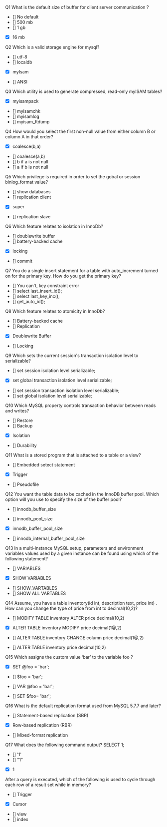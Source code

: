 Q1 What is the default size of buffer for client server communication ?

- [] No default
- [] 500 mb
- [] 1 gb
- [x] 16 mb

Q2 Which is a valid storage engine for mysql?

- [] utf-8
- [] localdb
- [x] myIsam
- [] ANSI

Q3 Which utility is used to generate compressed, read-only myISAM tables?

- [x] myisampack
- [] myisamchk
- [] myisamlog
- [] myisam_ftdump 

Q4 How would you select the first non-null value from either column B or column A in that order?

- [x] coalesce(b,a)
- [] coalesce(a,b)
- [] b if a is not null
- [] a if b is not null

Q5 Which privilege is required in order to set the gobal or session binlog_format value?

- [] show databases
- [] replication client
- [x] super
- [] replication slave

Q6 Which feature relates to isolation in InnoDb?

- [] doublewrite buffer
- [] battery-backed cache
- [x] locking
- [] commit

Q7 You do a single insert statement for a table with auto_increment turned on for the primary key. How do you get the primary key?

- [] You can't, key constraint error
- [] select last_insert_id();
- [] select last_key_inc();
- [] get_auto_id();

Q8 Which feature relates to atomicity in InnoDb?

- [] Battery-backed cache
- [] Replication
- [x] Doublewrite Buffer
- [] Locking

Q9 Which sets the current session's transaction isolation level to serializable?

- [] set session isolation level serializable;
- [x] set global transaction isolation level serializable;
- [] set session transaction isolation level serializable;
- [] set global isolation level serializable;

Q10 Which MySQL property controls transaction behavior between reads and writes?

- [] Restore
- [] Backup
- [x] Isolation
- [] Durability

Q11 What is a stored program that is attached to a table or a view?

- [] Embedded setect statement
- [x] Trigger
- [] Pseudofile

Q12 You want the table data to be cached in the InnoDB buffer pool. Which option
will you use to specify the size of the buffer pool?

- [] innodb_buffer_size

- [] innodb_pool_size

- [x] innodb_buffer_pool_size

- [] innodb_internal_buffer_pool_size

Q13 In a multi-instance MySQL setup, parameters and environment variables
values used by a given instance can be found using which of the following statement?

- [] VARIABLES
- [x] SHOW VARIABLES
- [] SHOW_VARTABLES
- [] SHOW ALL VARTABLES

Q14 Assume, you have a table inventory(id int, description text, price int) . How can you change the type of price from int to decimal(10,2)?

- [] MODIFY TABLE inventory ALTER price decimal(10,2)

- [x] ALTER TABLE inventory MODIFY price decimal(1@,2)

- [] ALTER TABLE inventory CHANGE column price decimal(1@,2)

- [] ALTER TABLE inventory price decimal(10,2)

Q15 Which assigns the custom value ‘bar’ to the variable foo ?

- [x] SET @foo = 'bar';

- [] $foo = 'bar';

- [] VAR @foo = 'bar';

- [] SET $foo= 'bar';

Q16 What is the default replication format used from MySQL 5.7.7 and later?

- [] Statement-based replication (SBR)
- [x] Row-based replication (RBR)

- [] Mixed-format replication

Q17 What does the following command output?
SELECT 1;

- [] '1'
- [] "1"
- [x] 1

After a query is executed, which of the following is used to cycle through each row of a result set while in memory?

- [] Trigger
- [x] Cursor
- [] view
- [] index